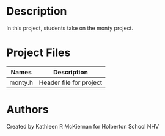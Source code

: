 # Description
In this project, students take on the monty project.

# Project Files
Names | Description
------|-----------------------
monty.h | Header file for project


# Authors
Created by Kathleen R McKiernan for Holberton School NHV
